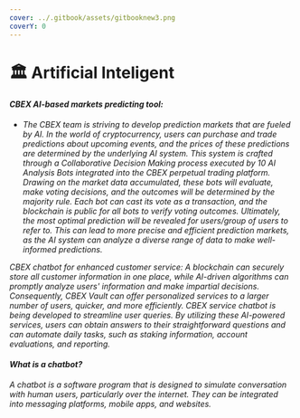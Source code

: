 ```yaml
---
cover: ../.gitbook/assets/gitbooknew3.png
coverY: 0
---
```


# 🏛 Artificial Inteligent

#### _CBEX AI-based markets predicting tool:_&#x20;

* _The CBEX team is striving to develop prediction markets that are fueled by AI. In the world of cryptocurrency, users can purchase and trade predictions about upcoming events, and the prices of these predictions are determined by the underlying AI system. This system is crafted through a Collaborative Decision Making process executed by 10 AI Analysis Bots integrated into the CBEX perpetual trading platform. Drawing on the market data accumulated, these bots will evaluate, make voting decisions, and the outcomes will be determined by the majority rule. Each bot can cast its vote as a transaction, and the blockchain is public for all bots to verify voting outcomes. Ultimately, the most optimal prediction will be revealed for users/group of users to refer to. This can lead to more precise and efficient prediction markets, as the AI system can analyze a diverse range of data to make well-informed predictions._

_CBEX chatbot for enhanced customer service: A blockchain can securely store all customer information in one place, while AI-driven algorithms can promptly analyze users' information and make impartial decisions. Consequently, CBEX Vault can offer personalized services to a larger number of users, quicker, and more efficiently. CBEX service chatbot is being developed to streamline user queries. By utilizing these AI-powered services, users can obtain answers to their straightforward questions and can automate daily tasks, such as staking information, account evaluations, and reporting._

#### _What is a chatbot?_&#x20;

_A chatbot is a software program that is designed to simulate conversation with human users, particularly over the internet. They can be integrated into messaging platforms, mobile apps, and websites._
